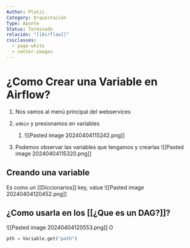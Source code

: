 ```yaml
---
Author: Platzi
Category: Orquestación
Type: Apunte
Status: Terminado
relación: "[[Airflow]]"
cssclasses:
  - page-white
  - center-images
---
```


# ¿Como Crear una Variable en Airflow?

1. Nos vamos al menú principal del webservices
2. `admin` y presionamos en variables
	1. ![[Pasted image 20240404115242.png]]

3. Podemos observar las variables que tengamos y crearlas
![[Pasted image 20240404115320.png]]

## Creando una variable
Es como un [[Diccionarios]] key, value
![[Pasted image 20240404120452.png]]
## ¿Como usarla en los [[¿Que es un DAG?]]?

![[Pasted image 20240404120553.png]]
O 
```Python
pth = Variable.get("path")
```
